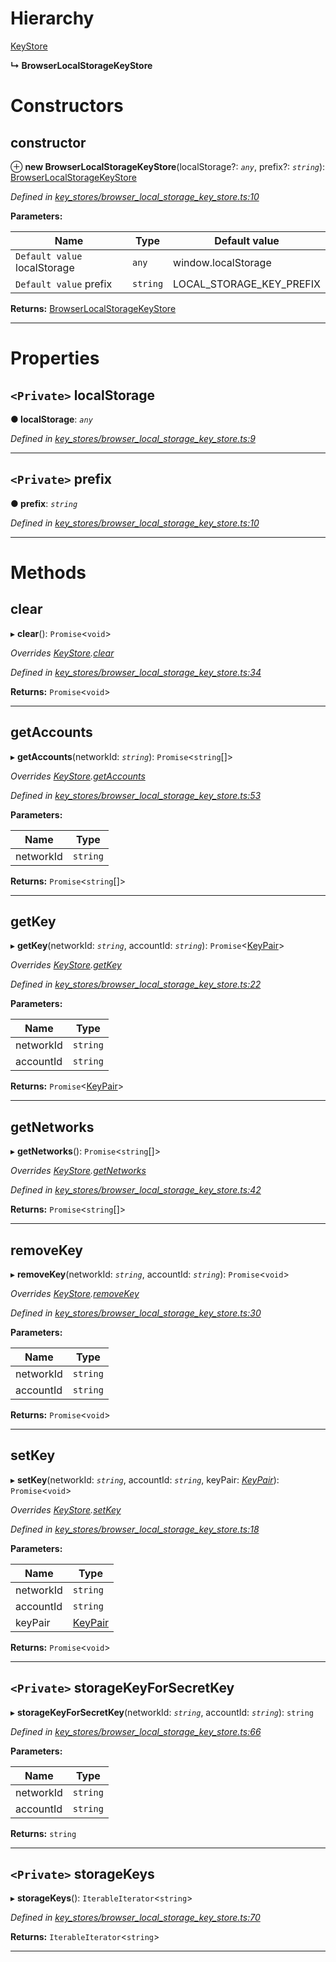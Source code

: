 

# Hierarchy

 [KeyStore](_key_stores_keystore_.keystore.md)

**↳ BrowserLocalStorageKeyStore**

# Constructors

<a id="constructor"></a>

##  constructor

⊕ **new BrowserLocalStorageKeyStore**(localStorage?: *`any`*, prefix?: *`string`*): [BrowserLocalStorageKeyStore](_key_stores_browser_local_storage_key_store_.browserlocalstoragekeystore.md)

*Defined in [key_stores/browser_local_storage_key_store.ts:10](https://github.com/nearprotocol/nearlib/blob/7050e25/src.ts/key_stores/browser_local_storage_key_store.ts#L10)*

**Parameters:**

| Name | Type | Default value |
| ------ | ------ | ------ |
| `Default value` localStorage | `any` |  window.localStorage |
| `Default value` prefix | `string` |  LOCAL_STORAGE_KEY_PREFIX |

**Returns:** [BrowserLocalStorageKeyStore](_key_stores_browser_local_storage_key_store_.browserlocalstoragekeystore.md)

___

# Properties

<a id="localstorage"></a>

## `<Private>` localStorage

**● localStorage**: *`any`*

*Defined in [key_stores/browser_local_storage_key_store.ts:9](https://github.com/nearprotocol/nearlib/blob/7050e25/src.ts/key_stores/browser_local_storage_key_store.ts#L9)*

___
<a id="prefix"></a>

## `<Private>` prefix

**● prefix**: *`string`*

*Defined in [key_stores/browser_local_storage_key_store.ts:10](https://github.com/nearprotocol/nearlib/blob/7050e25/src.ts/key_stores/browser_local_storage_key_store.ts#L10)*

___

# Methods

<a id="clear"></a>

##  clear

▸ **clear**(): `Promise`<`void`>

*Overrides [KeyStore](_key_stores_keystore_.keystore.md).[clear](_key_stores_keystore_.keystore.md#clear)*

*Defined in [key_stores/browser_local_storage_key_store.ts:34](https://github.com/nearprotocol/nearlib/blob/7050e25/src.ts/key_stores/browser_local_storage_key_store.ts#L34)*

**Returns:** `Promise`<`void`>

___
<a id="getaccounts"></a>

##  getAccounts

▸ **getAccounts**(networkId: *`string`*): `Promise`<`string`[]>

*Overrides [KeyStore](_key_stores_keystore_.keystore.md).[getAccounts](_key_stores_keystore_.keystore.md#getaccounts)*

*Defined in [key_stores/browser_local_storage_key_store.ts:53](https://github.com/nearprotocol/nearlib/blob/7050e25/src.ts/key_stores/browser_local_storage_key_store.ts#L53)*

**Parameters:**

| Name | Type |
| ------ | ------ |
| networkId | `string` |

**Returns:** `Promise`<`string`[]>

___
<a id="getkey"></a>

##  getKey

▸ **getKey**(networkId: *`string`*, accountId: *`string`*): `Promise`<[KeyPair](_utils_key_pair_.keypair.md)>

*Overrides [KeyStore](_key_stores_keystore_.keystore.md).[getKey](_key_stores_keystore_.keystore.md#getkey)*

*Defined in [key_stores/browser_local_storage_key_store.ts:22](https://github.com/nearprotocol/nearlib/blob/7050e25/src.ts/key_stores/browser_local_storage_key_store.ts#L22)*

**Parameters:**

| Name | Type |
| ------ | ------ |
| networkId | `string` |
| accountId | `string` |

**Returns:** `Promise`<[KeyPair](_utils_key_pair_.keypair.md)>

___
<a id="getnetworks"></a>

##  getNetworks

▸ **getNetworks**(): `Promise`<`string`[]>

*Overrides [KeyStore](_key_stores_keystore_.keystore.md).[getNetworks](_key_stores_keystore_.keystore.md#getnetworks)*

*Defined in [key_stores/browser_local_storage_key_store.ts:42](https://github.com/nearprotocol/nearlib/blob/7050e25/src.ts/key_stores/browser_local_storage_key_store.ts#L42)*

**Returns:** `Promise`<`string`[]>

___
<a id="removekey"></a>

##  removeKey

▸ **removeKey**(networkId: *`string`*, accountId: *`string`*): `Promise`<`void`>

*Overrides [KeyStore](_key_stores_keystore_.keystore.md).[removeKey](_key_stores_keystore_.keystore.md#removekey)*

*Defined in [key_stores/browser_local_storage_key_store.ts:30](https://github.com/nearprotocol/nearlib/blob/7050e25/src.ts/key_stores/browser_local_storage_key_store.ts#L30)*

**Parameters:**

| Name | Type |
| ------ | ------ |
| networkId | `string` |
| accountId | `string` |

**Returns:** `Promise`<`void`>

___
<a id="setkey"></a>

##  setKey

▸ **setKey**(networkId: *`string`*, accountId: *`string`*, keyPair: *[KeyPair](_utils_key_pair_.keypair.md)*): `Promise`<`void`>

*Overrides [KeyStore](_key_stores_keystore_.keystore.md).[setKey](_key_stores_keystore_.keystore.md#setkey)*

*Defined in [key_stores/browser_local_storage_key_store.ts:18](https://github.com/nearprotocol/nearlib/blob/7050e25/src.ts/key_stores/browser_local_storage_key_store.ts#L18)*

**Parameters:**

| Name | Type |
| ------ | ------ |
| networkId | `string` |
| accountId | `string` |
| keyPair | [KeyPair](_utils_key_pair_.keypair.md) |

**Returns:** `Promise`<`void`>

___
<a id="storagekeyforsecretkey"></a>

## `<Private>` storageKeyForSecretKey

▸ **storageKeyForSecretKey**(networkId: *`string`*, accountId: *`string`*): `string`

*Defined in [key_stores/browser_local_storage_key_store.ts:66](https://github.com/nearprotocol/nearlib/blob/7050e25/src.ts/key_stores/browser_local_storage_key_store.ts#L66)*

**Parameters:**

| Name | Type |
| ------ | ------ |
| networkId | `string` |
| accountId | `string` |

**Returns:** `string`

___
<a id="storagekeys"></a>

## `<Private>` storageKeys

▸ **storageKeys**(): `IterableIterator`<`string`>

*Defined in [key_stores/browser_local_storage_key_store.ts:70](https://github.com/nearprotocol/nearlib/blob/7050e25/src.ts/key_stores/browser_local_storage_key_store.ts#L70)*

**Returns:** `IterableIterator`<`string`>

___


